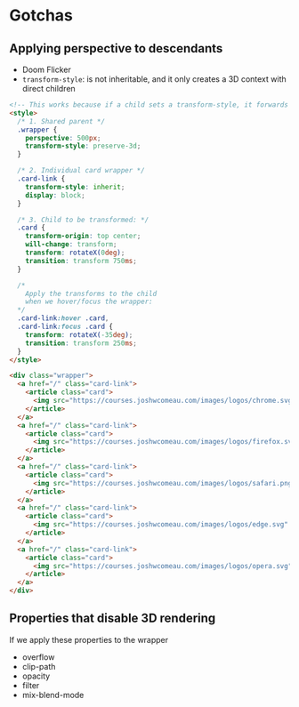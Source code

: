 # Gotchas

## Applying perspective to descendants

- Doom Flicker
- `transform-style`: is not inheritable, and it only creates a 3D context with direct children

```html
<!-- This works because if a child sets a transform-style, it forwards the context from the parent downwards -->
<style>
  /* 1. Shared parent */
  .wrapper {
    perspective: 500px;
    transform-style: preserve-3d;
  }

  /* 2. Individual card wrapper */
  .card-link {
    transform-style: inherit;
    display: block;
  }

  /* 3. Child to be transformed: */
  .card {
    transform-origin: top center;
    will-change: transform;
    transform: rotateX(0deg);
    transition: transform 750ms;
  }

  /*
    Apply the transforms to the child
    when we hover/focus the wrapper:
  */
  .card-link:hover .card,
  .card-link:focus .card {
    transform: rotateX(-35deg);
    transition: transform 250ms;
  }
</style>

<div class="wrapper">
  <a href="/" class="card-link">
    <article class="card">
      <img src="https://courses.joshwcomeau.com/images/logos/chrome.svg" />
    </article>
  </a>
  <a href="/" class="card-link">
    <article class="card">
      <img src="https://courses.joshwcomeau.com/images/logos/firefox.svg" />
    </article>
  </a>
  <a href="/" class="card-link">
    <article class="card">
      <img src="https://courses.joshwcomeau.com/images/logos/safari.png" />
    </article>
  </a>
  <a href="/" class="card-link">
    <article class="card">
      <img src="https://courses.joshwcomeau.com/images/logos/edge.svg" />
    </article>
  </a>
  <a href="/" class="card-link">
    <article class="card">
      <img src="https://courses.joshwcomeau.com/images/logos/opera.svg" />
    </article>
  </a>
</div>
```

## Properties that disable 3D rendering

If we apply these properties to the wrapper

- overflow
- clip-path
- opacity
- filter
- mix-blend-mode
